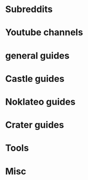 # Subreddits

# Youtube channels



# general guides


# Castle guides


# Noklateo guides

# Crater guides



# Tools



# Misc

